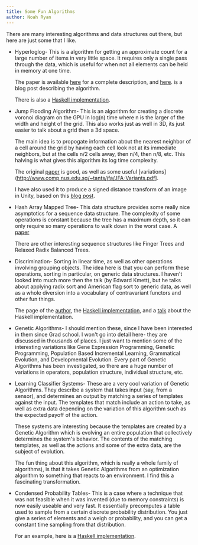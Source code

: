 ```yaml
---
title: Some Fun Algorithms
author: Noah Ryan
---
```


There are many interesting algorithms and data structures out there, but here are just some that I like.

  * Hyperloglog- This is a algorithm for getting an approximate count for a large number of items in very little space.
    It requires only a single pass through the data, which is useful for when not all elements can be held in memory at one time.


    The paper is available [here](http://algo.inria.fr/flajolet/Publications/FlFuGaMe07.pdf) for a complete description,
    and [here](http://blog.demofox.org/2015/03/09/hyperloglog-estimate-unique-value-counts-like-the-pros/). is a blog post
    describing the algorithm.

    There is also a [Haskell implementation](https://hackage.haskell.org/package/hyperloglog).

  * Jump Flooding Algorithm- This is an algorithm for creating a discrete voronoi diagram on the GPU in log(n) time where n is the larger of the
    width and height of the grid. This also works just as well in 3D, its just easier to talk about a grid then a 3d space.

    The main idea is to propogate information about the nearest neighbor of a cell around the grid by having each cell look not at its
    immediate neighbors, but at the cells n/2 cells away, then n/4, then n/8, etc. This halving is what gives this algorithm its log time complexity.


    The original [paper](http://www.comp.nus.edu.sg/~tants/jfa/i3d06.pdf) is good, as well as some useful [variations](http://www.comp.nus.edu.sg/~tants/jfa/JFA-Variants.pdf].

    I have also used it to produce a signed distance transform of an image in Unity, based on this [blog post](http://blog.demofox.org/2016/02/29/fast-voronoi-diagrams-and-distance-dield-textures-on-the-gpu-with-the-jump-flooding-algorithm/).


  * Hash Array Mapped Tree- This data structure provides some really nice asymptotics for a sequence data structure. The complexity of some operations is 
    constant because the tree has a maximum depth, so it can only require so many operations to walk down in the worst case.
    A [paper](https://infoscience.epfl.ch/record/64398/files/idealhashtrees.pdf)


    There are other interesting sequence structures like Finger Trees and Relaxed Radix Balanced Trees.

  * Discrimination- Sorting in linear time, as well as other operations involving grouping objects.
    The idea here is that you can perform these operations, sorting in particular, on generic data structures. I haven't looked into much more
    then the talk (by Edward Kmett), but he talks about applying radix sort and American flag sort to generic data, as well as a whole
    diversion into a vocabulary of contravariant functors and other fun things.


    The page of the [author](http://www.diku.dk/hjemmesider/ansatte/henglein/), the [Haskell implementation](https://hackage.haskell.org/package/discrimination),
    and a [talk](https://www.youtube.com/watch?v=cB8DapKQz-I) about the Haskell implementation.

* Genetic Algorithms- I should mention these, since I have been interested in them since Grad school. I won't go into detail here- they are
  discussed in thousands of places. I just want to mention some of the interesting variations like Gene Expression Programming, Genetic Programming,
  Population Based Incremental Learning, Grammatical Evolution, and Developmental Evolution. Every part of Genetic Algorithms has been investigated,
  so there are a huge number of variations in operators, population structure, individual structure, etc.


* Learning Classifier Systems- These are a very cool variation of Genetic Algorithms. They describe a system that takes input (say, from
  a sensor), and determines an output by matching a series of templates against the input. The templates that match include an action to take,
  as well as extra data depending on the variation of this algorithm such as the expected payoff of the action.

  These systems are interesting because the templates are created by a Genetic Algorithm which is evolving an entire population that collectively
  determines the system's behavior. The contents of the matching templates, as well as the actions and some of the extra data, are the subject
  of evolution.


  The fun thing about this algorithm, which is really a whole family of algorithms), is that it takes Genetic Algorithms from an optimization
  algorithm to something that reacts to an environment. I find this a fascinating transformation.

* Condensed Probability Tables- This is a case where a technique that was not feasible when it was invented (due to memory constraints) is now
  easily useable and very fast. It essentially precomputes a table used to sample from a certain discrete probability distribution.
  You just give a series of elements and a weigh or probability, and you can get a constant time sampling from that distribution.

  For an example, here is a [Haskell implementation](https://hackage.haskell.org/package/mwc-random-0.13.4.0/docs/System-Random-MWC-CondensedTable.html).




